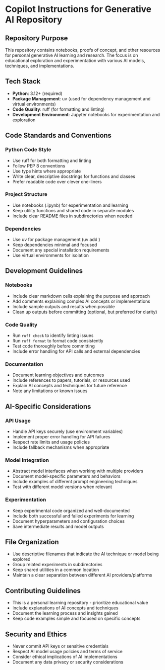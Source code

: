 # Copilot Instructions for Generative AI Repository

## Repository Purpose
This repository contains notebooks, proofs of concept, and other resources for personal generative AI learning and research. The focus is on educational exploration and experimentation with various AI models, techniques, and implementations.

## Tech Stack
- **Python**: 3.12+ (required)
- **Package Management**: uv (used for dependency management and virtual environments)
- **Code Quality**: ruff (for formatting and linting)
- **Development Environment**: Jupyter notebooks for experimentation and exploration

## Code Standards and Conventions

### Python Code Style
- Use ruff for both formatting and linting
- Follow PEP 8 conventions
- Use type hints where appropriate
- Write clear, descriptive docstrings for functions and classes
- Prefer readable code over clever one-liners

### Project Structure
- Use notebooks (.ipynb) for experimentation and learning
- Keep utility functions and shared code in separate modules
- Include clear README files in subdirectories when needed

### Dependencies
- Use uv for package management (uv add <package>)
- Keep dependencies minimal and focused
- Document any special installation requirements
- Use virtual environments for isolation

## Development Guidelines

### Notebooks
- Include clear markdown cells explaining the purpose and approach
- Add comments explaining complex AI concepts or implementations
- Include sample outputs and results when possible
- Clean up outputs before committing (optional, but preferred for clarity)

### Code Quality
- Run `ruff check` to identify linting issues
- Run `ruff format` to format code consistently
- Test code thoroughly before committing
- Include error handling for API calls and external dependencies

### Documentation
- Document learning objectives and outcomes
- Include references to papers, tutorials, or resources used
- Explain AI concepts and techniques for future reference
- Note any limitations or known issues

## AI-Specific Considerations

### API Usage
- Handle API keys securely (use environment variables)
- Implement proper error handling for API failures
- Respect rate limits and usage policies
- Include fallback mechanisms when appropriate

### Model Integration
- Abstract model interfaces when working with multiple providers
- Document model-specific parameters and behaviors
- Include examples of different prompt engineering techniques
- Test with different model versions when relevant

### Experimentation
- Keep experimental code organized and well-documented
- Include both successful and failed experiments for learning
- Document hyperparameters and configuration choices
- Save intermediate results and model outputs

## File Organization
- Use descriptive filenames that indicate the AI technique or model being explored
- Group related experiments in subdirectories
- Keep shared utilities in a common location
- Maintain a clear separation between different AI providers/platforms

## Contributing Guidelines
- This is a personal learning repository - prioritize educational value
- Include explanations of AI concepts and techniques
- Document the learning process and insights gained
- Keep code examples simple and focused on specific concepts

## Security and Ethics
- Never commit API keys or sensitive credentials
- Respect AI model usage policies and terms of service
- Consider ethical implications of AI implementations
- Document any data privacy or security considerations